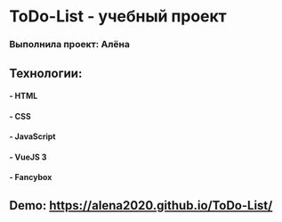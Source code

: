 # ToDo-List - yчебный проект 
### Выполнила проект: Алёна

## Технологии:
#### - HTML
#### - CSS 
#### - JavaScript
#### - VueJS 3
#### - Fancybox

## Demo: https://alena2020.github.io/ToDo-List/
